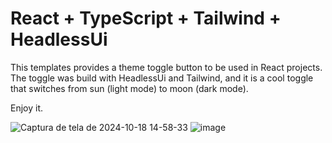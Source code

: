 # React + TypeScript + Tailwind + HeadlessUi

This templates provides a theme toggle button to be used in React projects. The toggle was build with HeadlessUi and Tailwind, and it is a cool toggle that switches from sun (light mode) to moon (dark mode). 

Enjoy it.

![Captura de tela de 2024-10-18 14-58-33](https://github.com/user-attachments/assets/b587e0da-ae39-41d3-a139-0aa7365f8e0f)
![image](https://github.com/user-attachments/assets/524bbd31-1fb7-4457-a13e-46fb7023e358)
